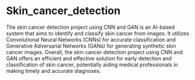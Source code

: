 # Skin_cancer_detection
The skin cancer detection project using CNN and GAN is an AI-based system that aims to identify and classify skin cancer from images. 
It utilizes Convolutional Neural Networks (CNNs) for accurate classification and Generative Adversarial Networks (GANs) for generating synthetic skin cancer images.
Overall, the skin cancer detection project using CNN and GAN offers an efficient and effective solution for early detection and classification of skin cancer, potentially aiding medical professionals in making timely and accurate diagnoses.

